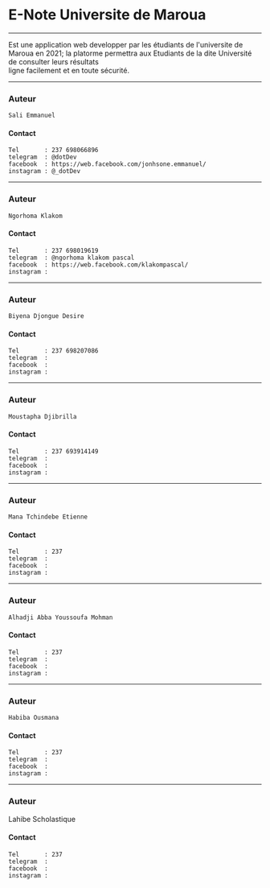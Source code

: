 # E-Note Universite de Maroua
***
Est une application web developper par les étudiants de l'universite de Maroua en 2021;
la platorme permettra aux Etudiants de la dite Université de consulter leurs résultats  
ligne facilement et en toute sécurité.

***
### Auteur
    Sali Emmanuel  
#### Contact 
    Tel       : 237 698066896
    telegram  : @dotDev
    facebook  : https://web.facebook.com/jonhsone.emmanuel/
    instagram : @_dotDev
***
### Auteur
    Ngorhoma Klakom
#### Contact 
    Tel       : 237 698019619
    telegram  : @ngorhoma klakom pascal
    facebook  : https://web.facebook.com/klakompascal/
    instagram : 
***
### Auteur
    Biyena Djongue Desire  
#### Contact 
    Tel       : 237 698207086
    telegram  :
    facebook  : 
    instagram : 
***

### Auteur
    Moustapha Djibrilla
#### Contact 
    Tel       : 237 693914149
    telegram  : 
    facebook  : 
    instagram : 
***

### Auteur
    Mana Tchindebe Etienne
#### Contact 
    Tel       : 237 
    telegram  : 
    facebook  : 
    instagram : 
***

### Auteur
    Alhadji Abba Youssoufa Mohman
#### Contact 
    Tel       : 237 
    telegram  : 
    facebook  : 
    instagram : 
***

### Auteur
    Habiba Ousmana
#### Contact 
    Tel       : 237 
    telegram  : 
    facebook  : 
    instagram : 
***

### Auteur
   Lahibe Scholastique
#### Contact 
    Tel       : 237 
    telegram  : 
    facebook  : 
    instagram : 